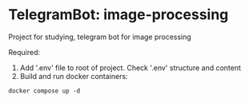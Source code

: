 # TelegramBot: image-processing
Project for studying, telegram bot for image processing

Required:

1. Add '.env' file to root of project. Check '.env' structure and content
2. Build and run docker containers:
```
docker compose up -d
```
